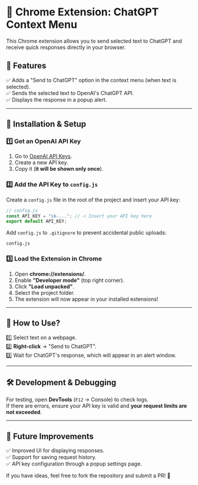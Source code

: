 # 🚀 Chrome Extension: ChatGPT Context Menu

This Chrome extension allows you to send selected text to ChatGPT and receive quick responses directly in your browser.

## 📌 Features
✅ Adds a "Send to ChatGPT" option in the context menu (when text is selected).  
✅ Sends the selected text to OpenAI's ChatGPT API.  
✅ Displays the response in a popup alert.  

---

## 🔧 Installation & Setup

### 1️⃣ Get an OpenAI API Key

1. Go to [OpenAI API Keys](https://platform.openai.com/account/api-keys).
2. Create a new API key.
3. Copy it (**it will be shown only once**).

### 2️⃣ Add the API Key to `config.js`

Create a `config.js` file in the root of the project and insert your API key:

```javascript
// config.js
const API_KEY = "sk-..."; // 🔥 Insert your API key here
export default API_KEY;
```

Add `config.js` to `.gitignore` to prevent accidental public uploads:
```
config.js
```

### 3️⃣ Load the Extension in Chrome

1. Open **chrome://extensions/**.
2. Enable **"Developer mode"** (top right corner).
3. Click **"Load unpacked"**.
4. Select the project folder.
5. The extension will now appear in your installed extensions!

---

## 🚀 How to Use?

1️⃣ Select text on a webpage.  
2️⃣ **Right-click** → "Send to ChatGPT".  
3️⃣ Wait for ChatGPT's response, which will appear in an alert window.  

---

## 🛠 Development & Debugging

For testing, open **DevTools** (`F12` → Console) to check logs.  
If there are errors, ensure your API key is valid and **your request limits are not exceeded**.

---

## 📌 Future Improvements
✅ Improved UI for displaying responses.  
✅ Support for saving request history.  
✅ API key configuration through a popup settings page.  

If you have ideas, feel free to fork the repository and submit a PR! 🎉

